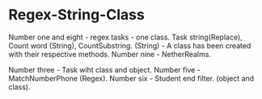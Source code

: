 # Regex-String-Class
Number one and eight - regex tasks - one class.
Task string(Replace), Count word (String), CountSubstring. (String) - A class has been created with their respective methods.
Number nine - NetherRealms.


Number three - Task wiht class and object.
Number five - MatchNumberPhone (Regex).
Number six - Student end filter. (object and class).
